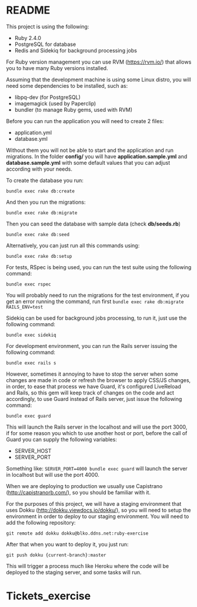 # README

This project is using the following:
* Ruby 2.4.0
* PostgreSQL for database
* Redis and Sidekiq for background processing jobs

For Ruby version management you can use RVM (https://rvm.io/) that allows you
to have many Ruby versions installed.

Assuming that the development machine is using some Linux distro, you will
need some dependencies to be installed, such as:
* libpq-dev (for PostgreSQL)
* imagemagick (used by Paperclip)
* bundler (to manage Ruby gems, used with RVM)

Before you can run the application you will need to create 2 files:
* application.yml
* database.yml

Without them you will not be able to start and the application and run
migrations. In the folder **config/** you will have **application.sample.yml** and **database.sample.yml** with some default values that you can adjust according with your needs.

To create the database you run:

`bundle exec rake db:create`

And then you run the migrations:

`bundle exec rake db:migrate`

Then you can seed the database with sample data (check **db/seeds.rb**)

`bundle exec rake db:seed`

Alternatively, you can just run all this commands using:

`bundle exec rake db:setup`

For tests, RSpec is being used, you can run the test suite using the following command:

`bundle exec rspec`

You will probably need to run the migrations for the test environment, if you get an error running the command, run first `bundle exec rake db:migrate RAILS_ENV=test`

Sidekiq can be used for background jobs processing, to run it, just use the following command:

`bundle exec sidekiq`

For development environment, you can run the Rails server issuing the following command:

`bundle exec rails s`

However, sometimes it annoying to have to stop the server when some changes are made in code or refresh the browser to apply CSS/JS changes, in order, to ease that process we have Guard, it's configured LiveReload and Rails, so this gem will keep track of changes on the code and act accordingly, to use Guard instead of Rails server, just issue the following command:

`bundle exec guard`

This will launch the Rails server in the localhost and will use the port 3000, if for some reason you which to use another host or port, before the call of Guard you can supply the following variables:
* SERVER_HOST
* SERVER_PORT

Something like: `SERVER_PORT=4000 bundle exec guard` will launch the server in localhost but will use the port 4000.

When we are deploying to production we usually use Capistrano (http://capistranorb.com/), so you should be familiar with it.

For the purposes of this project, we will have a staging environment that uses Dokku (http://dokku.viewdocs.io/dokku/), so you will need to setup the environment in order to deploy to our staging environment. You will need to add the following repository:

`git remote add dokku dokku@blko.ddns.net:ruby-exercise`

After that when you want to deploy it, you just run:

`git push dokku {current-branch}:master`

This will trigger a process much like Heroku where the code will be deployed to the staging server, and some tasks will run.
# Tickets_exercise
